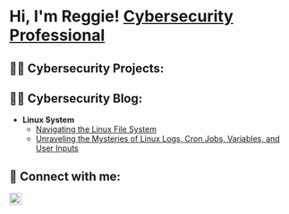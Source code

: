 <h1>Hi, I'm Reggie! <a href="https://www.linkedin.com/in/reggie-hamlet/">Cybersecurity Professional</a>

<h2>👨‍💻 Cybersecurity Projects:</h2>

<h2>✍🏾 Cybersecurity Blog:</h2>

- <b>Linux System</b>
  - [Navigating the Linux File System](https://github.com/CyberSecBlog/Navigating-the-Linux-File-System-Tools-and-Techniques-for-IT-and-Security-Professionals)
  - [Unraveling the Mysteries of Linux Logs, Cron Jobs, Variables, and User Inputs](https://github.com/CyberSecBlog/Unraveling-the-Mysteries-of-Linux-Logs-Cron-Jobs-Variables-and-User-Inputs#unraveling-the-mysteries-of-linux-logs-cron-jobs-variables-and-user-inputs)

<h2> 🤳 Connect with me:</h2>

[<img align="left" alt="ReggieHamlet | LinkedIn" width="22px" src="https://cdn.jsdelivr.net/npm/simple-icons@v3/icons/linkedin.svg" />][linkedin]

[linkedin]: [https://www.linkedin.com/in/reggie-hamlet/

<!--
**CyberSecBlog/CyberSecBlog** is a ✨ _special_ ✨ repository because its `README.md` (this file) appears on your GitHub profile.

Here are some ideas to get you started:

- 🔭 I’m currently working on ...
- 🌱 I’m currently learning ...
- 👯 I’m looking to collaborate on ...
- 🤔 I’m looking for help with ...
- 💬 Ask me about ...
- 📫 How to reach me: ...
- 😄 Pronouns: ...
- ⚡ Fun fact: ...
-->
